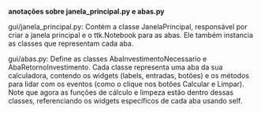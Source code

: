 **anotações sobre janela_principal.py e abas.py**

gui/janela_principal.py: 
    Contém a classe JanelaPrincipal, responsável por criar a janela principal e o ttk.Notebook para as abas. Ele também instancia as classes que representam cada aba.

gui/abas.py: Define as classes AbaInvestimentoNecessario e AbaRetornoInvestimento.
    Cada classe representa uma aba da sua calculadora, contendo os widgets (labels, entradas, botões) e os métodos para lidar com os eventos (como o clique nos botões Calcular e Limpar). 
    Note que agora as funções de cálculo e limpeza estão dentro dessas classes, referenciando os widgets específicos de cada aba usando self.
